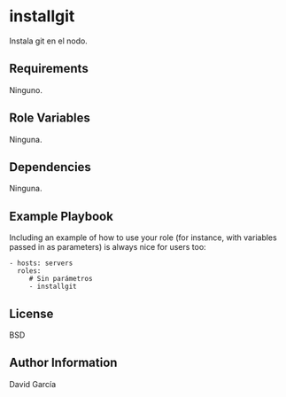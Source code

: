 installgit
=========

Instala git en el nodo.

Requirements
------------

Ninguno.

Role Variables
--------------

Ninguna.

Dependencies
------------

Ninguna.

Example Playbook
----------------

Including an example of how to use your role (for instance, with variables passed in as parameters) is always nice for users too:

    - hosts: servers
      roles:
         # Sin parámetros
         - installgit

License
-------

BSD

Author Information
------------------

David García
